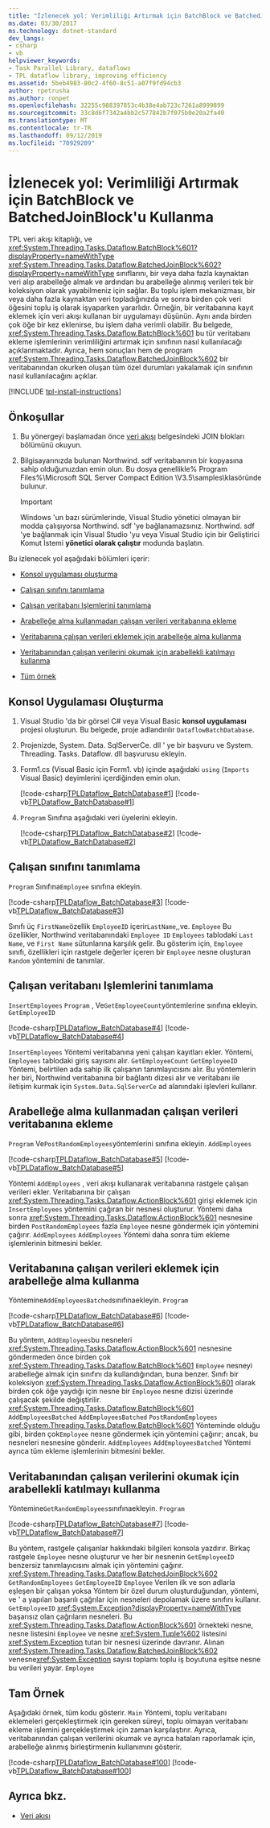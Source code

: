 ```yaml
---
title: "İzlenecek yol: Verimliliği Artırmak için BatchBlock ve BatchedJoinBlock'u Kullanma"
ms.date: 03/30/2017
ms.technology: dotnet-standard
dev_langs:
- csharp
- vb
helpviewer_keywords:
- Task Parallel Library, dataflows
- TPL dataflow library, improving efficiency
ms.assetid: 5beb4983-80c2-4f60-8c51-a07f9fd94cb3
author: rpetrusha
ms.author: ronpet
ms.openlocfilehash: 32255c988397853c4b38e4ab723c7261a8999899
ms.sourcegitcommit: 33c8d6f7342a4bb2c577842b7f075b0e20a2fa40
ms.translationtype: MT
ms.contentlocale: tr-TR
ms.lasthandoff: 09/12/2019
ms.locfileid: "70929209"
---
```

# <a name="walkthrough-using-batchblock-and-batchedjoinblock-to-improve-efficiency"></a>İzlenecek yol: Verimliliği Artırmak için BatchBlock ve BatchedJoinBlock'u Kullanma

TPL veri akışı kitaplığı, ve <xref:System.Threading.Tasks.Dataflow.BatchBlock%601?displayProperty=nameWithType> <xref:System.Threading.Tasks.Dataflow.BatchedJoinBlock%602?displayProperty=nameWithType> sınıflarını, bir veya daha fazla kaynaktan veri alıp arabelleğe almak ve ardından bu arabelleğe alınmış verileri tek bir koleksiyon olarak yayabilmeniz için sağlar. Bu toplu işlem mekanizması, bir veya daha fazla kaynaktan veri topladığınızda ve sonra birden çok veri öğesini toplu iş olarak işyaparken yararlıdır. Örneğin, bir veritabanına kayıt eklemek için veri akışı kullanan bir uygulamayı düşünün. Aynı anda birden çok öğe bir kez eklenirse, bu işlem daha verimli olabilir. Bu belgede, <xref:System.Threading.Tasks.Dataflow.BatchBlock%601> bu tür veritabanı ekleme işlemlerinin verimliliğini artırmak için sınıfının nasıl kullanılacağı açıklanmaktadır. Ayrıca, hem sonuçları hem de program <xref:System.Threading.Tasks.Dataflow.BatchedJoinBlock%602> bir veritabanından okurken oluşan tüm özel durumları yakalamak için sınıfının nasıl kullanılacağını açıklar.

[!INCLUDE [tpl-install-instructions](../../../includes/tpl-install-instructions.md)]

## <a name="prerequisites"></a>Önkoşullar

1. Bu yönergeyi başlamadan önce [veri akışı](../../../docs/standard/parallel-programming/dataflow-task-parallel-library.md) belgesindeki JOIN blokları bölümünü okuyun.

2. Bilgisayarınızda bulunan Northwind. sdf veritabanının bir kopyasına sahip olduğunuzdan emin olun. Bu dosya genellikle% Program Files%\Microsoft SQL Server Compact Edition \V3.5\samples\\klasöründe bulunur.

    > [!IMPORTANT]
    > Windows 'un bazı sürümlerinde, Visual Studio yönetici olmayan bir modda çalışıyorsa Northwind. sdf 'ye bağlanamazsınız. Northwind. sdf 'ye bağlanmak için Visual Studio 'yu veya Visual Studio için bir Geliştirici Komut İstemi **yönetici olarak çalıştır** modunda başlatın.

Bu izlenecek yol aşağıdaki bölümleri içerir:

- [Konsol uygulaması oluşturma](#creating)

- [Çalışan sınıfını tanımlama](#employeeClass)

- [Çalışan veritabanı Işlemlerini tanımlama](#operations)

- [Arabelleğe alma kullanmadan çalışan verileri veritabanına ekleme](#nonBuffering)

- [Veritabanına çalışan verileri eklemek için arabelleğe alma kullanma](#buffering)

- [Veritabanından çalışan verilerini okumak için arabellekli katılmayı kullanma](#bufferedJoin)

- [Tüm örnek](#complete)

<a name="creating"></a>

## <a name="creating-the-console-application"></a>Konsol Uygulaması Oluşturma

1. Visual Studio 'da bir görsel C# veya Visual Basic **konsol uygulaması** projesi oluşturun. Bu belgede, proje adlandırılır `DataflowBatchDatabase`.

2. Projenizde, System. Data. SqlServerCe. dll ' ye bir başvuru ve System. Threading. Tasks. Dataflow. dll başvurusu ekleyin.

3. Form1.cs (Visual Basic için Form1. vb) içinde aşağıdaki `using` (`Imports` Visual Basic) deyimlerini içerdiğinden emin olun.

    [!code-csharp[TPLDataflow_BatchDatabase#1](../../../samples/snippets/csharp/VS_Snippets_Misc/tpldataflow_batchdatabase/cs/dataflowbatchdatabase.cs#1)]
    [!code-vb[TPLDataflow_BatchDatabase#1](../../../samples/snippets/visualbasic/VS_Snippets_Misc/tpldataflow_batchdatabase/vb/dataflowbatchdatabase.vb#1)]

4. `Program` Sınıfına aşağıdaki veri üyelerini ekleyin.

    [!code-csharp[TPLDataflow_BatchDatabase#2](../../../samples/snippets/csharp/VS_Snippets_Misc/tpldataflow_batchdatabase/cs/dataflowbatchdatabase.cs#2)]
    [!code-vb[TPLDataflow_BatchDatabase#2](../../../samples/snippets/visualbasic/VS_Snippets_Misc/tpldataflow_batchdatabase/vb/dataflowbatchdatabase.vb#2)]

<a name="employeeClass"></a>

## <a name="defining-the-employee-class"></a>Çalışan sınıfını tanımlama

`Program` Sınıfına`Employee` sınıfına ekleyin.

[!code-csharp[TPLDataflow_BatchDatabase#3](../../../samples/snippets/csharp/VS_Snippets_Misc/tpldataflow_batchdatabase/cs/dataflowbatchdatabase.cs#3)]
[!code-vb[TPLDataflow_BatchDatabase#3](../../../samples/snippets/visualbasic/VS_Snippets_Misc/tpldataflow_batchdatabase/vb/dataflowbatchdatabase.vb#3)]

Sınıfı üç `FirstName`özellik `EmployeeID` içerir`LastName`,,ve. `Employee` Bu özellikler, Northwind veritabanındaki `Employee ID` `Employees` tablodaki `Last Name`, ve `First Name` sütunlarına karşılık gelir. Bu gösterim için, `Employee` sınıfı, özellikleri için rastgele değerler içeren bir `Employee` nesne oluşturan `Random` yöntemini de tanımlar.

<a name="operations"></a>

## <a name="defining-employee-database-operations"></a>Çalışan veritabanı Işlemlerini tanımlama

`InsertEmployees` `Program` , Ve`GetEmployeeCount`yöntemlerine sınıfına ekleyin. `GetEmployeeID`

[!code-csharp[TPLDataflow_BatchDatabase#4](../../../samples/snippets/csharp/VS_Snippets_Misc/tpldataflow_batchdatabase/cs/dataflowbatchdatabase.cs#4)]
[!code-vb[TPLDataflow_BatchDatabase#4](../../../samples/snippets/visualbasic/VS_Snippets_Misc/tpldataflow_batchdatabase/vb/dataflowbatchdatabase.vb#4)]

`InsertEmployees` Yöntemi veritabanına yeni çalışan kayıtları ekler. Yöntemi, `Employees` tablodaki giriş sayısını alır. `GetEmployeeCount` `GetEmployeeID` Yöntemi, belirtilen ada sahip ilk çalışanın tanımlayıcısını alır. Bu yöntemlerin her biri, Northwind veritabanına bir bağlantı dizesi alır ve veritabanı ile iletişim kurmak için `System.Data.SqlServerCe` ad alanındaki işlevleri kullanır.

<a name="nonBuffering"></a>

## <a name="adding-employee-data-to-the-database-without-using-buffering"></a>Arabelleğe alma kullanmadan çalışan verileri veritabanına ekleme

`Program` Ve`PostRandomEmployees`yöntemlerini sınıfına ekleyin. `AddEmployees`

[!code-csharp[TPLDataflow_BatchDatabase#5](../../../samples/snippets/csharp/VS_Snippets_Misc/tpldataflow_batchdatabase/cs/dataflowbatchdatabase.cs#5)]
[!code-vb[TPLDataflow_BatchDatabase#5](../../../samples/snippets/visualbasic/VS_Snippets_Misc/tpldataflow_batchdatabase/vb/dataflowbatchdatabase.vb#5)]

Yöntemi `AddEmployees` , veri akışı kullanarak veritabanına rastgele çalışan verileri ekler. Veritabanına bir çalışan <xref:System.Threading.Tasks.Dataflow.ActionBlock%601> girişi eklemek için `InsertEmployees` yöntemini çağıran bir nesnesi oluşturur. Yöntemi daha sonra <xref:System.Threading.Tasks.Dataflow.ActionBlock%601> nesnesine birden `PostRandomEmployees` fazla `Employee` nesne göndermek için yöntemini çağırır. `AddEmployees` `AddEmployees` Yöntemi daha sonra tüm ekleme işlemlerinin bitmesini bekler.

<a name="buffering"></a>

## <a name="using-buffering-to-add-employee-data-to-the-database"></a>Veritabanına çalışan verileri eklemek için arabelleğe alma kullanma

Yöntemine`AddEmployeesBatched`sınıfınaekleyin. `Program`

[!code-csharp[TPLDataflow_BatchDatabase#6](../../../samples/snippets/csharp/VS_Snippets_Misc/tpldataflow_batchdatabase/cs/dataflowbatchdatabase.cs#6)]
[!code-vb[TPLDataflow_BatchDatabase#6](../../../samples/snippets/visualbasic/VS_Snippets_Misc/tpldataflow_batchdatabase/vb/dataflowbatchdatabase.vb#6)]

Bu yöntem, `AddEmployees`bu nesneleri <xref:System.Threading.Tasks.Dataflow.ActionBlock%601> nesnesine göndermeden önce birden çok <xref:System.Threading.Tasks.Dataflow.BatchBlock%601> `Employee` nesneyi arabelleğe almak için sınıfını da kullandığından, buna benzer. Sınıfı bir koleksiyon <xref:System.Threading.Tasks.Dataflow.ActionBlock%601> olarak birden çok öğe yaydığı için nesne bir `Employee` nesne dizisi üzerinde çalışacak şekilde değiştirilir. <xref:System.Threading.Tasks.Dataflow.BatchBlock%601> `AddEmployeesBatched` `AddEmployeesBatched` `PostRandomEmployees` <xref:System.Threading.Tasks.Dataflow.BatchBlock%601> Yönteminde olduğu gibi, birden çok`Employee` nesne göndermek için yöntemini çağırır; ancak, bu nesneleri nesnesine gönderir. `AddEmployees` `AddEmployeesBatched` Yöntemi ayrıca tüm ekleme işlemlerinin bitmesini bekler.

<a name="bufferedJoin"></a>

## <a name="using-buffered-join-to-read-employee-data-from-the-database"></a>Veritabanından çalışan verilerini okumak için arabellekli katılmayı kullanma

Yöntemine`GetRandomEmployees`sınıfınaekleyin. `Program`

[!code-csharp[TPLDataflow_BatchDatabase#7](../../../samples/snippets/csharp/VS_Snippets_Misc/tpldataflow_batchdatabase/cs/dataflowbatchdatabase.cs#7)]
[!code-vb[TPLDataflow_BatchDatabase#7](../../../samples/snippets/visualbasic/VS_Snippets_Misc/tpldataflow_batchdatabase/vb/dataflowbatchdatabase.vb#7)]

Bu yöntem, rastgele çalışanlar hakkındaki bilgileri konsola yazdırır. Birkaç rastgele `Employee` nesne oluşturur ve her bir nesnenin `GetEmployeeID` benzersiz tanımlayıcısını almak için yöntemini çağırır. <xref:System.Threading.Tasks.Dataflow.BatchedJoinBlock%602> `GetRandomEmployees` `GetEmployeeID` `Employee` Verilen ilk ve son adlarla eşleşen bir çalışan yoksa Yöntem bir özel durum oluşturduğundan, yöntemi, ve ' a yapılan başarılı çağrılar için nesneleri depolamak üzere sınıfını kullanır. `GetEmployeeID` <xref:System.Exception?displayProperty=nameWithType> başarısız olan çağrıların nesneleri. Bu <xref:System.Threading.Tasks.Dataflow.ActionBlock%601> örnekteki nesne, nesne listesini `Employee` ve nesne <xref:System.Tuple%602> listesini <xref:System.Exception> tutan bir nesnesi üzerinde davranır. Alınan <xref:System.Threading.Tasks.Dataflow.BatchedJoinBlock%602> venesne<xref:System.Exception> sayısı toplamı toplu iş boyutuna eşitse nesne bu verileri yayar. `Employee`

<a name="complete"></a>

## <a name="the-complete-example"></a>Tam Örnek

Aşağıdaki örnek, tüm kodu gösterir. `Main` Yöntemi, toplu veritabanı eklemeleri gerçekleştirmek için gereken süreyi, toplu olmayan veritabanı ekleme işlemini gerçekleştirmek için zaman karşılaştırır. Ayrıca, veritabanından çalışan verilerini okumak ve ayrıca hataları raporlamak için, arabelleğe alınmış birleştirmenin kullanımını gösterir.

[!code-csharp[TPLDataflow_BatchDatabase#100](../../../samples/snippets/csharp/VS_Snippets_Misc/tpldataflow_batchdatabase/cs/dataflowbatchdatabase.cs#100)]
[!code-vb[TPLDataflow_BatchDatabase#100](../../../samples/snippets/visualbasic/VS_Snippets_Misc/tpldataflow_batchdatabase/vb/dataflowbatchdatabase.vb#100)]

## <a name="see-also"></a>Ayrıca bkz.

- [Veri akışı](../../../docs/standard/parallel-programming/dataflow-task-parallel-library.md)
